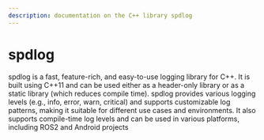 ```yaml
---
description: documentation on the C++ library spdlog
---
```


# spdlog

spdlog is a fast, feature-rich, and easy-to-use logging library for C++. It is built using C++11 and can be used either as a header-only library or as a static library (which reduces compile time). spdlog provides various logging levels (e.g., info, error, warn, critical) and supports customizable log patterns, making it suitable for different use cases and environments. It also supports compile-time log levels and can be used in various platforms, including ROS2 and Android projects
